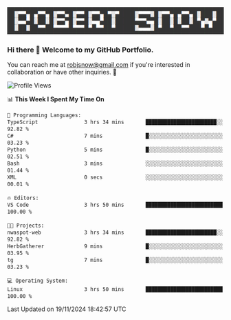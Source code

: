 <img alt="myname" src="assets/name.png" />

### Hi there 👋 Welcome to my GitHub Portfolio.
You can reach me at robjsnow@gmail.com if you're interested in collaboration or have other inquiries.  :briefcase:



<!--START_SECTION:waka-->
![Profile Views](http://img.shields.io/badge/Profile%20Views-2-blue)

📊 **This Week I Spent My Time On** 

```text
💬 Programming Languages: 
TypeScript               3 hrs 34 mins       ███████████████████████░░   92.82 % 
C#                       7 mins              █░░░░░░░░░░░░░░░░░░░░░░░░   03.23 % 
Python                   5 mins              █░░░░░░░░░░░░░░░░░░░░░░░░   02.51 % 
Bash                     3 mins              ░░░░░░░░░░░░░░░░░░░░░░░░░   01.44 % 
XML                      0 secs              ░░░░░░░░░░░░░░░░░░░░░░░░░   00.01 % 

🔥 Editors: 
VS Code                  3 hrs 50 mins       █████████████████████████   100.00 % 

🐱‍💻 Projects: 
nwaspot-web              3 hrs 34 mins       ███████████████████████░░   92.82 % 
HerbGatherer             9 mins              █░░░░░░░░░░░░░░░░░░░░░░░░   03.95 % 
tg                       7 mins              █░░░░░░░░░░░░░░░░░░░░░░░░   03.23 % 

💻 Operating System: 
Linux                    3 hrs 50 mins       █████████████████████████   100.00 % 
```


 Last Updated on 19/11/2024 18:42:57 UTC
<!--END_SECTION:waka-->

<!--
**robjsnow/robjsnow** is a ✨ _special_ ✨ repository because its `README.md` (this file) appears on your GitHub profile.

Here are some ideas to get you started:

- 🔭 I’m currently working on ...
- 🌱 I’m currently learning ...
- 👯 I’m looking to collaborate on ...
- 🤔 I’m looking for help with ...
- 💬 Ask me about ...
- 📫 How to reach me: ...
- 😄 Pronouns: ...
- ⚡ Fun fact: ...
-->

